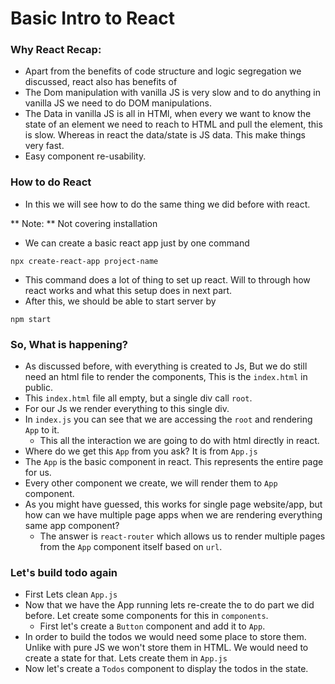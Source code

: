 # Basic Intro to React

### Why React Recap:

* Apart from the benefits of code structure and logic segregation we discussed, react also has benefits of
* The Dom manipulation with vanilla JS is very slow and to do anything in vanilla JS we need to do DOM manipulations.
* The Data in vanilla JS is all in HTMl, when every we want to know the state of an element we need to reach to HTML and pull the element, this is slow. Whereas in react the data/state is JS data. This make things very fast.
* Easy component re-usability.

### How to do React
* In this we will see how to do the same thing we did before with react.

** Note: ** Not covering installation

* We can create a basic react app just by one command

```shell
npx create-react-app project-name
```
* This command does a lot of thing to set up react. Will to through how react works and what this setup does in next part.
* After this, we should be able to start server by
```shell
npm start
```

### So, What is happening?
* As discussed before, with everything is created to Js, But we do still need an html file to render the components, This is the `index.html` in public.
* This `index.html` file all empty, but a single div call `root`.
* For our Js we render everything to this single div.
* In `index.js` you can see that we are accessing the `root` and rendering `App` to it.
    * This all the interaction we are going to do with html directly in react.
* Where do we get this `App` from you ask? It is from `App.js`
* The `App` is the basic component in react. This represents the entire page for us.
* Every other component we create, we will render them to `App` component.
* As you might have guessed, this works for single page website/app, but how can we have multiple page apps when we are rendering everything same app component?
    * The answer is `react-router` which allows us to render multiple pages from the `App` component itself based on `url`.

### Let's build todo again
* First Lets clean `App.js`
* Now that we have the App running lets re-create the to do part we did before. Let create some components for this in `components`.
  * First let's create a `Button` component and add it to `App`.
* In order to build the todos we would need some place to store them. Unlike with pure JS we won't store them in HTML. We would need to create a state for that. Lets create them in `App.js`
* Now let's create a `Todos` component to display the todos in the state.
